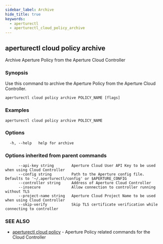 ```yaml
---
sidebar_label: Archive
hide_title: true
keywords:
  - aperturectl
  - aperturectl_cloud_policy_archive
---
```


<!-- markdownlint-disable -->

## aperturectl cloud policy archive

Archive Aperture Policy from the Aperture Cloud Controller

### Synopsis

Use this command to archive the Aperture Policy from the Aperture Cloud Controller.

```
aperturectl cloud policy archive POLICY_NAME [flags]
```

### Examples

```
aperturectl cloud policy archive POLICY_NAME
```

### Options

```
  -h, --help   help for archive
```

### Options inherited from parent commands

```
      --api-key string        Aperture Cloud User API Key to be used when using Cloud Controller
      --config string         Path to the Aperture config file. Defaults to '~/.aperturectl/config' or $APERTURE_CONFIG
      --controller string     Address of Aperture Cloud Controller
      --insecure              Allow connection to controller running without TLS
      --project-name string   Aperture Cloud Project Name to be used when using Cloud Controller
      --skip-verify           Skip TLS certificate verification while connecting to controller
```

### SEE ALSO

- [aperturectl cloud policy](/reference/aperturectl/cloud/policy/policy.md) - Aperture Policy related commands for the Cloud Controller
